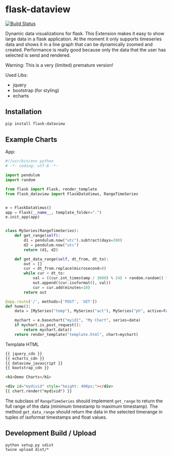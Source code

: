 # flask-dataview

[![Build Status](https://travis-ci.org/wuttem/flask-dataview.svg?branch=master)](https://travis-ci.org/wuttem/flask-dataview)

Dynamic data visualizations for flask.
This Extension makes it easy to show large data in a flask application.
At the moment it only supports timeseries data and shows it in a line graph that can be dynamically zoomed and created.
Performance is really good because only the data that the user has selected is send and rendered.

Warning: This is a very (limited) premature version!

Used Libs:
- jquery
- bootstrap (for styling)
- echarts

## Installation

```bash
pip install flask-dataview
```

## Example Charts

App:

```python
#!/usr/bin/env python
# -*- coding: utf-8 -*-

import pendulum
import random

from flask import Flask, render_template
from flask_dataview import FlaskDataViews, RangeTimeSeries


e = FlaskDataViews()
app = Flask(__name__, template_folder=".")
e.init_app(app)


class MySeries(RangeTimeSeries):
    def get_range(self):
        d1 = pendulum.now("utc").subtract(days=300)
        d2 = pendulum.now("utc")
        return (d1, d2)

    def get_data_range(self, dt_from, dt_to):
        out = []
        cur = dt_from.replace(microsecond=0)
        while cur < dt_to:
            val = ((cur.int_timestamp / 3600) % 24) + random.random() * 10
            out.append((cur.isoformat(), val))
            cur = cur.add(minutes=10)
        return out

@app.route('/', methods=['POST', 'GET'])
def home():
    data = [MySeries("temp"), MySeries("act"), MySeries("ph", active=False)]

    mychart = e.basechart("myid1", "My Chart", series=data)
    if mychart.is_post_request():
        return mychart.data()
    return render_template("template.html", chart=mychart)
```

Template HTML

```html
{{ jquery_cdn }}
{{ echarts_cdn }}
{{ dataview_javascript }}
{{ bootstrap_cdn }}

<h1>Demo Charts</h1>

<div id="mydivid" style="height: 400px;"></div>
{{ chart.render("mydivid") }}

```
The subclass of `RangeTimeSeries` should implement `get_range` to return the full range of the data (minimum timestamp to maximum timestamp).
The method `get_data_range` should return the data in the selected timerange in tuples of isoformat timestamps and float values.


## Development Build / Upload
```
python setup.py sdist
twine upload dist/*
```

